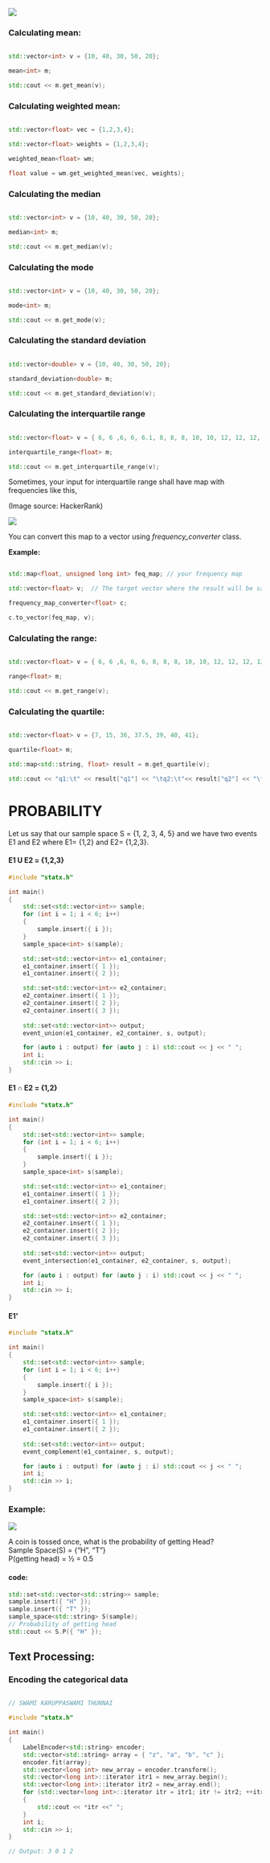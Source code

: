 ![](images/logo.png)



### Calculating mean:



```c++

std::vector<int> v = {10, 40, 30, 50, 20};

mean<int> m;

std::cout << m.get_mean(v);

```



### Calculating weighted mean:



```c++

std::vector<float> vec = {1,2,3,4};

std::vector<float> weights = {1,2,3,4};

weighted_mean<float> wm;

float value = wm.get_weighted_mean(vec, weights);

```



### Calculating the median



```c++

std::vector<int> v = {10, 40, 30, 50, 20};

median<int> m;

std::cout << m.get_median(v);

```



### Calculating the mode



```c++

std::vector<int> v = {10, 40, 30, 50, 20};

mode<int> m;

std::cout << m.get_mode(v);

```



### Calculating the standard deviation



```c++

std::vector<double> v = {10, 40, 30, 50, 20};

standard_deviation<double> m;

std::cout << m.get_standard_deviation(v);

```



### Calculating the interquartile range



```c++

std::vector<float> v = { 6, 6 ,6, 6, 6.1, 8, 8, 8, 10, 10, 12, 12, 12, 12, 16, 16, 16, 16, 16, 20};

interquartile_range<float> m;

std::cout << m.get_interquartile_range(v);

```



Sometimes, your input for interquartile range shall have map with frequencies like this,

(Image source: HackerRank)

![](images/iqr.png)



You can convert this map to a vector using *frequency_converter* class.



**Example:**



```c++

std::map<float, unsigned long int> feq_map; // your frequency map

std::vector<float> v;  // The target vector where the result will be saved

frequency_map_converter<float> c;

c.to_vector(feq_map, v);

```



### Calculating the range:



```c++

std::vector<float> v = { 6, 6 ,6, 6, 6, 8, 8, 8, 10, 10, 12, 12, 12, 12, 16, 16, 16, 16, 16, 20};

range<float> m;

std::cout << m.get_range(v);

```



### Calculating the quartile:



```c++

std::vector<float> v = {7, 15, 36, 37.5, 39, 40, 41};

quartile<float> m;

std::map<std::string, float> result = m.get_quartile(v);

std::cout << "q1:\t" << result["q1"] << "\tq2:\t"<< result["q2"] << "\tq3:\t" << result["q3"];

```

# PROBABILITY

Let us say that our sample space S = {1, 2, 3, 4, 5} and we have two events E1 and E2 where E1= {1,2} and E2= {1,2,3}.

#### E1 U E2 = {1,2,3}

```c++
#include "statx.h"

int main()
{
	std::set<std::vector<int>> sample;
	for (int i = 1; i < 6; i++)
	{
		sample.insert({ i });
	}
	sample_space<int> s(sample);

	std::set<std::vector<int>> e1_container;
	e1_container.insert({ 1 });
	e1_container.insert({ 2 });

	std::set<std::vector<int>> e2_container;
	e2_container.insert({ 1 });
	e2_container.insert({ 2 });
	e2_container.insert({ 3 });
	
	std::set<std::vector<int>> output;
	event_union(e1_container, e2_container, s, output);

	for (auto i : output) for (auto j : i) std::cout << j << " ";
	int i;
	std::cin >> i;
}
```

#### E1 ∩ E2 = {1,2}

```c++
#include "statx.h"

int main()
{
	std::set<std::vector<int>> sample;
	for (int i = 1; i < 6; i++)
	{
		sample.insert({ i });
	}
	sample_space<int> s(sample);

	std::set<std::vector<int>> e1_container;
	e1_container.insert({ 1 });
	e1_container.insert({ 2 });

	std::set<std::vector<int>> e2_container;
	e2_container.insert({ 1 });
	e2_container.insert({ 2 });
	e2_container.insert({ 3 });
	
	std::set<std::vector<int>> output;
	event_intersection(e1_container, e2_container, s, output);

	for (auto i : output) for (auto j : i) std::cout << j << " ";
	int i;
	std::cin >> i;
}
```

#### E1'

```c++
#include "statx.h"

int main()
{
	std::set<std::vector<int>> sample;
	for (int i = 1; i < 6; i++)
	{
		sample.insert({ i });
	}
	sample_space<int> s(sample);

	std::set<std::vector<int>> e1_container;
	e1_container.insert({ 1 });
	e1_container.insert({ 2 });
	
	std::set<std::vector<int>> output;
	event_complement(e1_container, s, output);

	for (auto i : output) for (auto j : i) std::cout << j << " ";
	int i;
	std::cin >> i;
}
```

### Example:

![](images/coin_example.JPG)

A coin is tossed once, what is the probability of getting Head? </br>
Sample Space(S) = {“H”, “T”} </br>
P(getting head) = ½ = 0.5 </br>

#### code:
```c++
std::set<std::vector<std::string>> sample;
sample.insert({ "H" });
sample.insert({ "T" });
sample_space<std::string> S(sample);
// Probability of getting head
std::cout << S.P({ "H" });
```


## Text Processing:

### Encoding the categorical data

```c++

// SWAMI KARUPPASWAMI THUNNAI

#include "statx.h"

int main()
{
	LabelEncoder<std::string> encoder;
	std::vector<std::string> array = { "z", "a", "b", "c" };
	encoder.fit(array);
	std::vector<long int> new_array = encoder.transform();
	std::vector<long int>::iterator itr1 = new_array.begin();
	std::vector<long int>::iterator itr2 = new_array.end();
	for (std::vector<long int>::iterator itr = itr1; itr != itr2; ++itr)
	{
		std::cout << *itr <<" ";
	}
	int i;
	std::cin >> i;
}

// Output: 3 0 1 2
```
